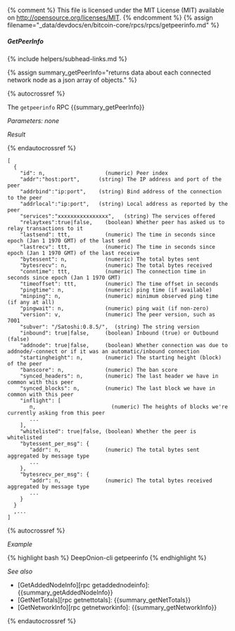 {% comment %}
This file is licensed under the MIT License (MIT) available on
http://opensource.org/licenses/MIT.
{% endcomment %}
{% assign filename="_data/devdocs/en/bitcoin-core/rpcs/rpcs/getpeerinfo.md" %}

##### GetPeerInfo
{% include helpers/subhead-links.md %}

{% assign summary_getPeerInfo="returns data about each connected network node as a json array of objects." %}

{% autocrossref %}

The `getpeerinfo` RPC {{summary_getPeerInfo}}

*Parameters: none*

*Result*

{% endautocrossref %}

    [
      {
        "id": n,                   (numeric) Peer index
        "addr":"host:port",      (string) The IP address and port of the peer
        "addrbind":"ip:port",    (string) Bind address of the connection to the peer
        "addrlocal":"ip:port",   (string) Local address as reported by the peer
        "services":"xxxxxxxxxxxxxxxx",   (string) The services offered
        "relaytxes":true|false,    (boolean) Whether peer has asked us to relay transactions to it
        "lastsend": ttt,           (numeric) The time in seconds since epoch (Jan 1 1970 GMT) of the last send
        "lastrecv": ttt,           (numeric) The time in seconds since epoch (Jan 1 1970 GMT) of the last receive
        "bytessent": n,            (numeric) The total bytes sent
        "bytesrecv": n,            (numeric) The total bytes received
        "conntime": ttt,           (numeric) The connection time in seconds since epoch (Jan 1 1970 GMT)
        "timeoffset": ttt,         (numeric) The time offset in seconds
        "pingtime": n,             (numeric) ping time (if available)
        "minping": n,              (numeric) minimum observed ping time (if any at all)
        "pingwait": n,             (numeric) ping wait (if non-zero)
        "version": v,              (numeric) The peer version, such as 7001
        "subver": "/Satoshi:0.8.5/",  (string) The string version
        "inbound": true|false,     (boolean) Inbound (true) or Outbound (false)
        "addnode": true|false,     (boolean) Whether connection was due to addnode/-connect or if it was an automatic/inbound connection
        "startingheight": n,       (numeric) The starting height (block) of the peer
        "banscore": n,             (numeric) The ban score
        "synced_headers": n,       (numeric) The last header we have in common with this peer
        "synced_blocks": n,        (numeric) The last block we have in common with this peer
        "inflight": [
           n,                        (numeric) The heights of blocks we're currently asking from this peer
           ...
        ],
        "whitelisted": true|false, (boolean) Whether the peer is whitelisted
        "bytessent_per_msg": {
           "addr": n,              (numeric) The total bytes sent aggregated by message type
           ...
        },
        "bytesrecv_per_msg": {
           "addr": n,              (numeric) The total bytes received aggregated by message type
           ...
        }
      }
      ,...
    ]

{% autocrossref %}

*Example*

{% highlight bash %}
DeepOnion-cli getpeerinfo
{% endhighlight %}

*See also*

* [GetAddedNodeInfo][rpc getaddednodeinfo]: {{summary_getAddedNodeInfo}}
* [GetNetTotals][rpc getnettotals]: {{summary_getNetTotals}}
* [GetNetworkInfo][rpc getnetworkinfo]: {{summary_getNetworkInfo}}

{% endautocrossref %}
